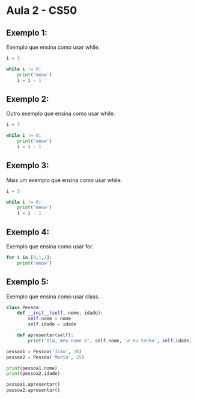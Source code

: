 # Aula 2 - CS50

## Exemplo 1:

Exemplo que ensina como usar while.

```py
i = 3

while i != 0:
    print('meow')
    i = i - 1
```

## Exemplo 2:

Outro exemplo que ensina como usar while.

```py
i = 3

while i != 0:
    print('meow')
    i = i - 1
```

## Exemplo 3:

Mais um exemplo que ensina como usar while.

```py
i = 3

while i != 0:
    print('meow')
    i = i - 1
```

## Exemplo 4:

Exemplo que ensina como usar for.

```py
for i in [0,1,2]:
    print('meow')
```

## Exemplo 5:

Exemplo que ensina como usar class.

```py
class Pessoa:
    def __init__(self, nome, idade):
        self.nome = nome
        self.idade = idade

    def apresentar(self):
        print('Olá, meu nome é', self.nome, 'e eu tenho', self.idade, 'anos.')

pessoa1 = Pessoa('João', 30)
pessoa2 = Pessoa('Maria', 25)

print(pessoa1.nome)
print(pessoa2.idade)

pessoa1.apresentar()
pessoa2.apresentar()
```